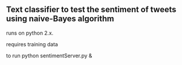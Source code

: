 ## Text classifier to test the sentiment of tweets using naive-Bayes algorithm
runs on python 2.x.  

requires training data

to run python sentimentServer.py &